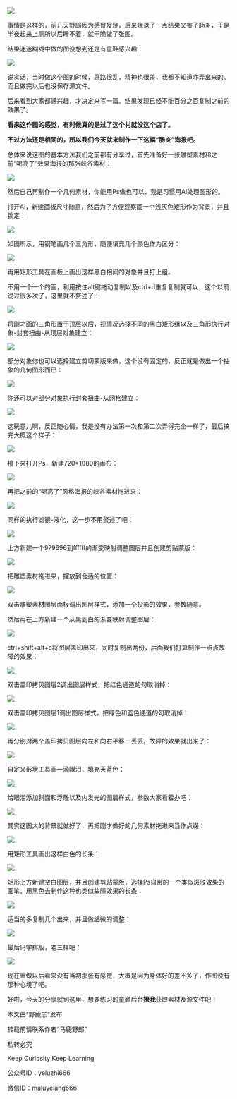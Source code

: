 ![](https://pic4.zhimg.com/v2-bf21939c4bf020d67fec9e9fd9918487_r.jpg)

事情是这样的，前几天野郎因为感冒发烧，后来烧退了一点结果又害了肠炎，于是半夜起来上厕所以后睡不着，就干脆做了张图。

结果迷迷糊糊中做的图没想到还是有童鞋感兴趣：

![](https://pic3.zhimg.com/v2-b95b4af8612a26c4969227c5ab0b5f0a_r.jpg)

说实话，当时做这个图的时候，思路很乱，精神也很差，我都不知道咋弄出来的。而且做完以后也没保存源文件。

后来看到大家都感兴趣，才决定来写一篇。结果发现已经不能百分之百复制之前的效果了。

**看来这作图的感觉，有时候真的是过了这个村就没这个店了。**

**不过方法还是相同的，所以我们今天就来制作一下这幅“肠炎”海报吧。**

总体来说这图的基本方法我们之前都有分享过，首先准备好一张雕塑素材和之前“喝高了”效果海报的那张峡谷素材：

![](https://pic1.zhimg.com/v2-5f54cc74ef03da102074adc2c3f4f194_r.jpg)

然后自己再制作一个几何素材，你能用Ps做也可以，我是习惯用Ai处理图形的。

打开Ai，新建画板尺寸随意，然后为了方便观察画一个浅灰色矩形作为背景，并且锁定：

![](https://pic4.zhimg.com/v2-24557515da017378661b079fa76b718f_r.jpg)

如图所示，用钢笔画几个三角形，随便填充几个颜色作为区分：

![](https://pic1.zhimg.com/v2-cf34fc4f9648e6c120480b1d51df5208_r.jpg)

再用矩形工具在画板上画出这样黑白相间的对象并且打上组。

不用一个一个的画，利用按住alt键拖动复制以及ctrl+d重复复制就可以，这个以前说过很多次了，这里就不赘述了：

![](https://pic2.zhimg.com/v2-896555c1f6b9d1a2d0722bcbbfc8194d_r.jpg)

将刚才画的三角形置于顶层以后，视情况选择不同的黑白矩形组以及三角形执行对象-封套扭曲-从顶层对象建立：

![](https://pic2.zhimg.com/v2-1aade060c9526d9c228505daa0db0e41_r.jpg)

部分对象你也可以选择建立剪切蒙版来做，这个没有固定的，反正就是做出一个抽象的几何图形而已：

![](https://pic1.zhimg.com/v2-54212525ba2e3f554d7d660a1311ccb8_r.jpg)

你还可以对部分对象执行封套扭曲-从网格建立：

![](https://pic1.zhimg.com/v2-bafae28552b9c7bd49ab422068aaad08_r.jpg)

这玩意儿啊，反正随心情，我是没有办法第一次和第二次弄得完全一样了，最后搞完大概这个样子：

![](https://pic4.zhimg.com/v2-f7efe700c5257d8773fbdb6623004b27_r.jpg)

接下来打开Ps，新建720\*1080的画布：

![](https://pic1.zhimg.com/v2-2f6fa81e33891c77480057064495722c_r.jpg)

再把之前的“喝高了”风格海报的峡谷素材拖进来：

![](https://pic2.zhimg.com/v2-0d26e44e81ffbf7a1d4ec437881b4ae9_r.jpg)

同样的执行滤镜-液化，这一步不用赘述了吧：

![](https://pic2.zhimg.com/v2-55337c5eda7a827d7b86505161a31b71_r.jpg)

上方新建一个979696到ffffff的渐变映射调整图层并且创建剪贴蒙版：

![](https://pic1.zhimg.com/v2-3ca0cdf1e086556bb7f6abd72d62ca14_r.jpg)

把雕塑素材拖进来，摆放到合适的位置：

![](https://pic2.zhimg.com/v2-c15510353cabe40bcee2d7b2dad7f3f9_r.jpg)

双击雕塑素材图层面板调出图层样式，添加一个投影的效果，参数随意。

然后再在上方新建一个从黑到白的渐变映射调整图层：

![](https://pic2.zhimg.com/v2-6a5f10952a3b6212a7c6894cca75d20d_r.jpg)

ctrl+shift+alt+e将图层盖印出来，同时复制出两份，后面我们打算制作一点点故障的效果：

![](https://pic3.zhimg.com/v2-dfafc4171fe1a4ec8035f49bc37e9e3a_r.jpg)

双击盖印拷贝图层2调出图层样式，把红色通道的勾取消掉：

![](https://pic1.zhimg.com/v2-1c92f7249cce20b4cbce91925fa4d684_r.jpg)

双击盖印拷贝图层1调出图层样式，把绿色和蓝色通道的勾取消掉：

![](https://pic4.zhimg.com/v2-a46f03391562c35289ce47b863d46ceb_r.jpg)

再分别对两个盖印拷贝图层向左和向右平移一丢丢，故障的效果就出来了：

![](https://pic1.zhimg.com/v2-d30b6c2a2fde92632aa67d4c62f41d20_r.jpg)

自定义形状工具画一滴眼泪，填充天蓝色：

![](https://pic2.zhimg.com/v2-682ae0f14eb2a32628ea0e7754093b79_r.jpg)

给眼泪添加斜面和浮雕以及内发光的图层样式，参数大家看着办吧：

![](https://pic4.zhimg.com/v2-cbaf9c0804baac3b41e8e3ae5191a50b_r.jpg)

其实这图大的背景就做好了，再把刚才做好的几何素材拖进来当作点缀：

![](https://pic2.zhimg.com/v2-83462fed407f2c7460e2fa355e5ff4f1_r.jpg)

用矩形工具画出这样白色的长条：

![](https://pic1.zhimg.com/v2-de7a626ac1b176665a11090dc00a26a4_r.jpg)

矩形上方新建空白图层，并且创建剪贴蒙版，选择Ps自带的一个类似斑驳效果的画笔，用黑色去制作这种也类似故障效果的长条：

![](https://pic1.zhimg.com/v2-4e5d8999216cd35f98fdeb4b132a96d0_r.jpg)

适当的多复制几个出来，并且做细微的调整：

![](https://pic3.zhimg.com/v2-bb4e9a43ab65b3cddbf869910312bafa_r.jpg)

最后码字排版，老三样吧：

![](https://pic1.zhimg.com/v2-c58df0bed76aecaddae017dbda3bdef4_r.jpg)

现在重做以后看来没有当初那张有感觉，大概是因为身体好的差不多了，作图没有那种心境了吧。

好啦，今天的分享就到这里，想要练习的童鞋后台**撩我**获取素材及源文件吧！

本文由“野鹿志”发布

转载前请联系作者“马鹿野郎”

私转必究

Keep Curiosity Keep Learning

公众号ID：yeluzhi666

微信ID：maluyelang666
